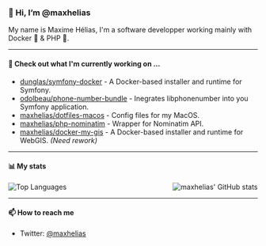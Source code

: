 ### 👋 Hi, I’m @maxhelias

My name is Maxime Hélias, I'm a software developper working mainly with Docker 🐋 & PHP 🐘.

---
#### 👷 Check out what I'm currently working on ...

- [dunglas/symfony-docker](https://github.com/dunglas/symfony-docker) - A Docker-based installer and runtime for Symfony.
- [odolbeau/phone-number-bundle](https://github.com/odolbeau/phone-number-bundle) - Inegrates libphonenumber into you Symfony application.
- [maxhelias/dotfiles-macos](https://github.com/maxhelias/dotfiles-macos) - Config files for my MacOS.
- [maxhelias/php-nominatim](https://github.com/maxhelias/php-nominatim) - Wrapper for Nominatim API.
- [maxhelias/docker-my-gis](https://github.com/maxhelias/docker-my-gis) - A Docker-based installer and runtime for WebGIS. *(Need rework)*

---
#### 📊 My stats

<img align="right" alt="maxhelias' GitHub stats" src="https://github-readme-stats.vercel.app/api?username=maxhelias&count_private=1&show_icons=true" />

![Top Languages](https://github-readme-stats.vercel.app/api/top-langs/?username=maxhelias)

---
#### 📫 How to reach me

- Twitter: [@maxhelias](https://twitter.com/maxhelias)
